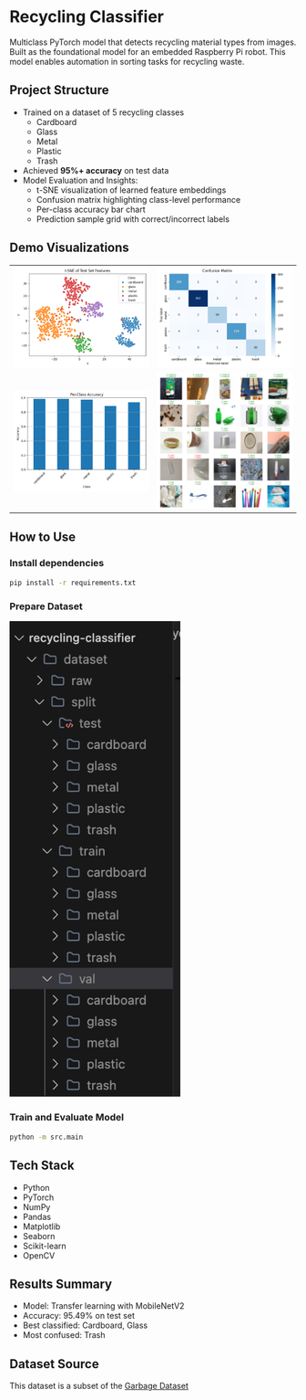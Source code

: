 # Recycling Classifier

Multiclass PyTorch model that detects recycling material types from images. Built as the foundational model for an embedded Raspberry Pi robot. This model enables automation in sorting tasks for recycling waste.

## Project Structure
- Trained on a dataset of 5 recycling classes
    - Cardboard
    - Glass
    - Metal
    - Plastic
    - Trash
- Achieved **95%+ accuracy** on test data
- Model Evaluation and Insights: 
    - t-SNE visualization of learned feature embeddings
    - Confusion matrix highlighting class-level performance
    - Per-class accuracy bar chart
    - Prediction sample grid with correct/incorrect labels

## Demo Visualizations

<table> 
<tr> <td><img src="visuals/tsne.png" width="300"/></td> <td><img src="visuals/confusion_matrix.png" width="300"/></td> </tr> <tr> <td><img src="visuals/class_accuracy.png" width="300"/></td> <td><img src="visuals/predictions_sample.png" width="300"/></td> </tr> 
</table>

## How to Use

### Install dependencies
```bash
pip install -r requirements.txt
```

### Prepare Dataset
<img src="visuals/dataset_structure.png" width="300"/>

### Train and Evaluate Model
```bash
python -m src.main
```

## Tech Stack
- Python
- PyTorch
- NumPy
- Pandas
- Matplotlib
- Seaborn
- Scikit-learn
- OpenCV

## Results Summary
- Model: Transfer learning with MobileNetV2
- Accuracy: 95.49% on test set
- Best classified: Cardboard, Glass
- Most confused: Trash

## Dataset Source
This dataset is a subset of the [Garbage Dataset](https://www.kaggle.com/datasets/sumn2u/garbage-classification-v2?resource=download)